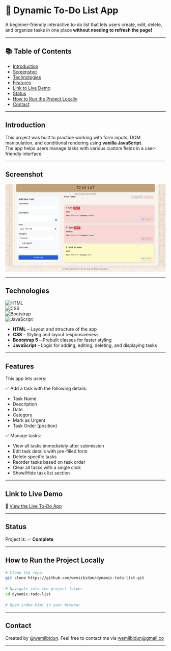 # 📝 Dynamic To-Do List App

A beginner-friendly interactive to-do list that lets users create, edit, delete, and organize tasks in one place **without needing to refresh the page!**

---

## 📚 Table of Contents

- [Introduction](#introduction)  
- [Screenshot](#screenshot)  
- [Technologies](#technologies)  
- [Features](#features)  
- [Link to Live Demo](#link-to-live-demo)  
- [Status](#status)  
- [How to Run the Project Locally](#how-to-run-the-project-locally)  
- [Contact](#contact)

---

## Introduction

This project was built to practice working with form inputs, DOM manipulation, and conditional rendering using **vanilla JavaScript**.  
The app helps users manage tasks with various custom fields in a user-friendly interface.

---

## Screenshot
![To-Do App Screenshot](https://github.com/wemiibidun/dynamic-todo-list/blob/main/dynamic-todo-list.png)

---

## Technologies

![HTML](https://img.shields.io/badge/HTML-239120?style=for-the-badge&logo=html5&logoColor=white)  
![CSS](https://img.shields.io/badge/CSS-239120?style=for-the-badge&logo=css3&logoColor=white)  
![Bootstrap](https://img.shields.io/badge/bootstrap-563d7c?style=for-the-badge&logo=bootstrap&logoColor=white)  
![JavaScript](https://img.shields.io/badge/JavaScript-f7df1e?style=for-the-badge&logo=javascript&logoColor=black)

- **HTML** – Layout and structure of the app  
- **CSS** – Styling and layout responsiveness  
- **Bootstrap 5** – Prebuilt classes for faster styling  
- **JavaScript** – Logic for adding, editing, deleting, and displaying tasks

---

## Features

This app lets users:

✅ Add a task with the following details:
- Task Name  
- Description  
- Date  
- Category  
- Mark as Urgent  
- Task Order (position)  

✅ Manage tasks:
- View all tasks immediately after submission  
- Edit task details with pre-filled form  
- Delete specific tasks  
- Reorder tasks based on task order  
- Clear all tasks with a single click  
- Show/Hide task list section

---

## Link to Live Demo

🔗 [View the Live To-Do App](https://wemiibidun.github.io/dynamic-todo-list/)

---

## Status

Project is: ✅ **Complete**

---

## How to Run the Project Locally

```bash
# Clone the repo
git clone https://github.com/wemiibidun/dynamic-todo-list.git

# Navigate into the project folder
cd dynamic-todo-list

# Open index.html in your browser
```
---

## Contact
Created by [@wemiibidun](https://twitter.com/wemiibidun/). Feel free to contact me via wemiibidun@gmail.co

---
